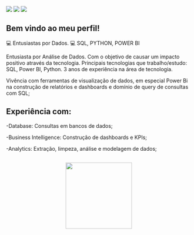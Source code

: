   <div> 
  <a href="https://www.instagram.com/_caetg/" target="_blank"><img src="https://img.shields.io/badge/-Instagram-%23E4405F?style=for-the-badge&logo=instagram&logoColor=white" target="_blank"></a>
  <a href = "mailto:guilhermecaetanodiniz@gmail.com"><img src="https://img.shields.io/badge/-Gmail-%23333?style=for-the-badge&logo=gmail&logoColor=white" target="_blank"></a>
  <a href="https://www.linkedin.com/in/guilherme-c-diniz-786111143/" target="_blank"><img src="https://img.shields.io/badge/-LinkedIn-%230077B5?style=for-the-badge&logo=linkedin&logoColor=white" target="_blank"></a> 


## Bem vindo ao meu perfil!

💻 Entusiastas por Dados.
💻 SQL, PYTHON, POWER BI

Entusiasta por Análise de Dados. Com o objetivo de causar um impacto positivo através da tecnologia. Principais tecnologias que trabalho/estudo: SQL, Power BI, Python.
3 anos de experiência na área de tecnologia.

Vivência com ferramentas de visualização de dados, em especial Power Bi na construção de relatórios e dashboards e domínio de query de consultas com SQL;
##


## Experiência com:

-Database: Consultas em bancos de dados;

-Business Intelligence: Construção de dashboards e KPIs;

-Analytics: Extração, limpeza, análise e modelagem de dados;

##

<div align="center">
  <a href="https://github.com/GuilhermeCDiniz">
  <img height="180em" src="https://github-readme-stats.vercel.app/api?username=GuilhermeCDiniz&show_icons=true&theme=github_dark&include_all_commits=true&count_private=true"/>

  ##
  
 
